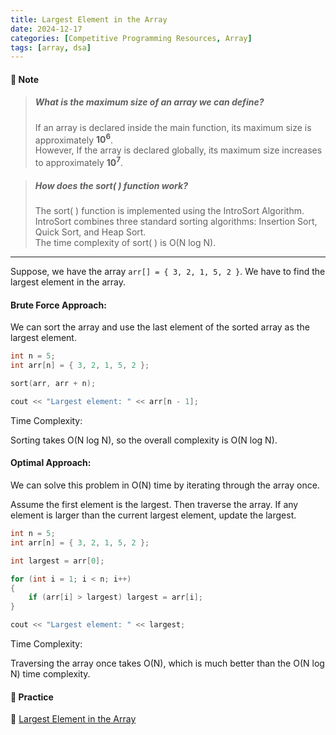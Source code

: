 ```yaml
---
title: Largest Element in the Array
date: 2024-12-17
categories: [Competitive Programming Resources, Array]
tags: [array, dsa]
---
```


#### **📝 Note**

> ##### What is the maximum size of an array we can define?
> If an array is declared inside the main function, its maximum size is approximately **10<sup>6</sup>**.\
> However, If the array is declared globally, its maximum size increases to approximately **10<sup>7</sup>**.

> ##### How does the sort( ) function work?
> The sort( ) function is implemented using the IntroSort Algorithm.\
> IntroSort combines three standard sorting algorithms: Insertion Sort, Quick Sort, and Heap Sort.\
> The time complexity of sort( ) is O(N log N).

---

Suppose, we have the array `arr[] = { 3, 2, 1, 5, 2 }`. We have to find the largest element in the array.

#### Brute Force Approach:

We can sort the array and use the last element of the sorted array as the largest element.

```cpp
int n = 5;
int arr[n] = { 3, 2, 1, 5, 2 };

sort(arr, arr + n);

cout << "Largest element: " << arr[n - 1];
```

Time Complexity:

Sorting takes O(N log N), so the overall complexity is O(N log N).

#### Optimal Approach:

We can solve this problem in O(N) time by iterating through the array once.

Assume the first element is the largest. Then traverse the array. If any element is larger than the current largest element, update the largest.

```cpp
int n = 5;
int arr[n] = { 3, 2, 1, 5, 2 };

int largest = arr[0];

for (int i = 1; i < n; i++) 
{
    if (arr[i] > largest) largest = arr[i];
}

cout << "Largest element: " << largest;
```

Time Complexity:

Traversing the array once takes O(N), which is much better than the O(N log N) time complexity.

#### **🎯 Practice** 

🔗 [Largest Element in the Array](https://www.naukri.com/code360/problems/largest-element-in-the-array-largest-element-in-the-array_5026279)